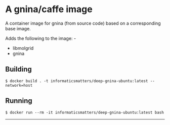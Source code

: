 # A gnina/caffe image
A container image for gnina (from source code) based on a
corresponding base image.

Adds the following to the image: -

-   libmolgrid
-   gnina

## Building

    $ docker build . -t informaticsmatters/deep-gnina-ubuntu:latest --network=host

## Running

    $ docker run --rm -it informaticsmatters/deep-gnina-ubuntu:latest bash
    
---

